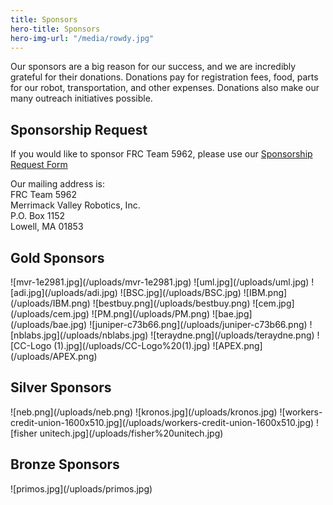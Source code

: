 ```yaml
---
title: Sponsors
hero-title: Sponsors
hero-img-url: "/media/rowdy.jpg"
---
```


Our sponsors are a big reason for our success, and we are incredibly grateful for their donations. Donations pay for registration fees, food, parts for our robot, transportation, and other expenses. Donations also make our many outreach initiatives possible.

## Sponsorship Request

If you would like to sponsor FRC Team 5962, please use our [Sponsorship Request Form](https://docs.google.com/document/d/1uyhAb26nqWgYaaHQmjEV63Pm3g7mU7VQ0f5xBUOJ850/edit?usp=sharing)

Our mailing address is: <br>
FRC Team 5962<br>
Merrimack Valley Robotics, Inc.<br>
P.O. Box 1152<br>
Lowell, MA 01853<br>

<div class="divider"></div>

## Gold Sponsors

<div class="sponsor-pics" markdown="1">
![mvr-1e2981.jpg](/uploads/mvr-1e2981.jpg)
![uml.jpg](/uploads/uml.jpg)
![adi.jpg](/uploads/adi.jpg)
![BSC.jpg](/uploads/BSC.jpg)
![IBM.png](/uploads/IBM.png)
![bestbuy.png](/uploads/bestbuy.png)
![cem.jpg](/uploads/cem.jpg)
![PM.png](/uploads/PM.png)
![bae.jpg](/uploads/bae.jpg)
![juniper-c73b66.png](/uploads/juniper-c73b66.png)
![nblabs.jpg](/uploads/nblabs.jpg)
![teraydne.png](/uploads/teraydne.png)
![CC-Logo (1).jpg](/uploads/CC-Logo%20(1).jpg)
![APEX.png](/uploads/APEX.png)
</div>
<div class="divider"></div>

## Silver Sponsors

<div class="sponsor-pics" markdown="1">
![neb.png](/uploads/neb.png)
![kronos.jpg](/uploads/kronos.jpg)
![workers-credit-union-1600x510.jpg](/uploads/workers-credit-union-1600x510.jpg)
![fisher unitech.jpg](/uploads/fisher%20unitech.jpg)
</div>
<div class="divider"></div>

## Bronze Sponsors 

<div class="sponsor-pics" markdown="1">
![primos.jpg](/uploads/primos.jpg)
</div>
<div class="divider"></div>
<div class="pics-size-7" markdown="1">
